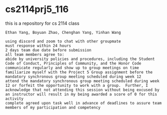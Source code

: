 # cs2114prj5_116
this is a repository for cs 2114 class

	Ethan Yang, Boyuan Zhao, Chenghan Yang, Yinhan Wang

	using discord and zoom to chat with other groupmate
	must response within 24 hours
	2 days team due date before submission
	all team members agree to:
	abide by university policies and procedures, including the Student Code of Conduct, Principles of Community, and the Honor Code
	communicate regularly and show up to group meetings on time
	familiarize myself with the Project 5 Group assignment before the mandatory synchronous group meeting scheduled during week 12
	attend the mandatory synchronous group meeting scheduled during week 12 or forfeit the opportunity to work with a group.  Further, I acknowledge that not attending this session without being excused by an instructor will result in my being awarded a score of 0 for this activity 
	complete agreed upon task well in advance of deadlines to assure team members of my participation and competency